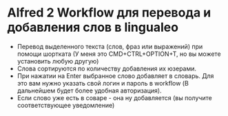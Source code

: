 # Alfred 2 Workflow для перевода и добавления слов в lingualeo

- Перевод выделенного текста (слов, фраз или выражений) при помощи шортката (У меня это CMD+CTRL+OPTION+T, но вы можете установить любую другую)
- Слова сортируются по количеству добавления их юзерами.
- При нажатии на Enter выбранное слово добавляет в словарь. Для это вам нужно указать свой логин и пароль в workflow (В дальнейшем будет более удобная авторизация).
- Если слово уже есть в соваре - она ну добавляется (вы получите соответствующее уведомление)
